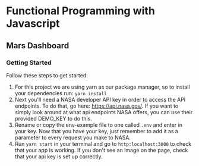 # Functional Programming with Javascript

## Mars Dashboard

### Getting Started

Follow these steps to get started:

1.  For this project we are using yarn as our package manager, so to install your dependencies run: `yarn install`
2.  Next you'll need a NASA developer API key in order to access the API endpoints. To do that, go here: https://api.nasa.gov/. If you want to simply look around at what api endpoints NASA offers, you can use their provided DEMO_KEY to do this.
3.  Rename or copy the env-example file to one called `.env` and enter in your key. Now that you have your key, just remember to add it as a parameter to every request you make to NASA.
4.  Run `yarn start` in your terminal and go to `http:localhost:3000` to check that your app is working. If you don't see an image on the page, check that your api key is set up correctly.
